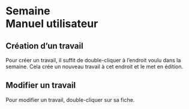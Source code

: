 # Semaine<br>Manuel utilisateur


<a name="creertravail"></a>

## Création d’un travail

Pour créer un travail, il suffit de double-cliquer à l’endroit voulu dans la semaine. Cela crée un nouveau travail à cet endroit et le met en édition.

<a name="modifiertravail">

## Modifier un travail

Pour modifier un travail, double-cliquer sur sa fiche.